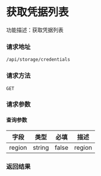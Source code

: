 # 获取凭据列表
功能描述：获取凭据列表

### 请求地址
```
/api/storage/credentials
```

### 请求方法
`GET`
### 请求参数

#### 查询参数

| 字段 | 类型 | 必填 | 描述 |
| -------- | -------- | -------- | -------- |
| region     | string   | false       | region |



### 返回结果

